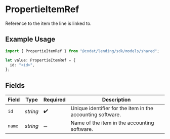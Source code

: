 # PropertieItemRef

Reference to the item the line is linked to.

## Example Usage

```typescript
import { PropertieItemRef } from "@codat/lending/sdk/models/shared";

let value: PropertieItemRef = {
  id: "<id>",
};
```

## Fields

| Field                                                      | Type                                                       | Required                                                   | Description                                                |
| ---------------------------------------------------------- | ---------------------------------------------------------- | ---------------------------------------------------------- | ---------------------------------------------------------- |
| `id`                                                       | *string*                                                   | :heavy_check_mark:                                         | Unique identifier for the item in the accounting software. |
| `name`                                                     | *string*                                                   | :heavy_minus_sign:                                         | Name of the item in the accounting software.               |